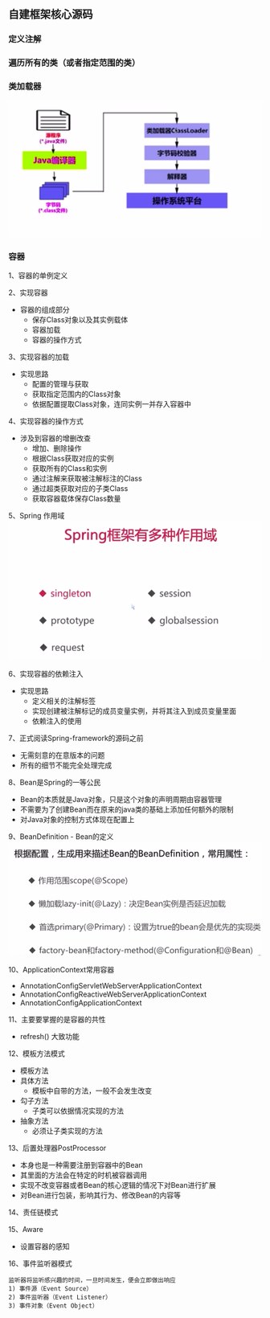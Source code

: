 ## 自建框架核心源码

### 定义注解
### 遍历所有的类（或者指定范围的类）

### 类加载器
![img.png](../images/类加载器ClassLoader.png)

### 容器
1、容器的单例定义

2、实现容器
- 容器的组成部分
    - 保存Class对象以及其实例载体
    - 容器加载
    - 容器的操作方式
    
3、实现容器的加载
- 实现思路
    - 配置的管理与获取
    - 获取指定范围内的Class对象
    - 依据配置提取Class对象，连同实例一并存入容器中
  
4、实现容器的操作方式
- 涉及到容器的增删改查
  - 增加、删除操作
  - 根据Class获取对应的实例
  - 获取所有的Class和实例
  - 通过注解来获取被注解标注的Class
  - 通过超类获取对应的子类Class
  - 获取容器载体保存Class数量
  
5、Spring 作用域
![img.png](../images/spring作用域.png)

6、实现容器的依赖注入
- 实现思路
  - 定义相关的注解标签
  - 实现创建被注解标记的成员变量实例，并将其注入到成员变量里面
  - 依赖注入的使用
  
7、正式阅读Spring-framework的源码之前
- 无需刻意的在意版本的问题
- 所有的细节不能完全处理完成

8、Bean是Spring的一等公民
  - Bean的本质就是Java对象，只是这个对象的声明周期由容器管理
  - 不需要为了创建Bean而在原来的java类的基础上添加任何额外的限制
  - 对Java对象的控制方式体现在配置上

9、BeanDefinition - Bean的定义
![img.png](../images/Bean的定义.png)

10、ApplicationContext常用容器
  - AnnotationConfigServletWebServerApplicationContext
  - AnnotationConfigReactiveWebServerApplicationContext
  - AnnotationConfigApplicationContext

11、主要要掌握的是容器的共性
  - refresh() 大致功能

12、模板方法模式
  - 模板方法
  - 具体方法
    - 模板中自带的方法，一般不会发生改变
  - 勾子方法
    - 子类可以依据情况实现的方法
  - 抽象方法
    - 必须让子类实现的方法
  
13、后置处理器PostProcessor
  - 本身也是一种需要注册到容器中的Bean
  - 其里面的方法会在特定的时机被容器调用
  - 实现不改变容器或者Bean的核心逻辑的情况下对Bean进行扩展
  - 对Bean进行包装，影响其行为、修改Bean的内容等

14、责任链模式

15、Aware
  - 设置容器的感知

16、事件监听器模式
```
监听器将监听感兴趣的时间，一旦时间发生，便会立即做出响应
1) 事件源（Event Source）
2) 事件监听器（Event Listener）
3) 事件对象（Event Object）
```


